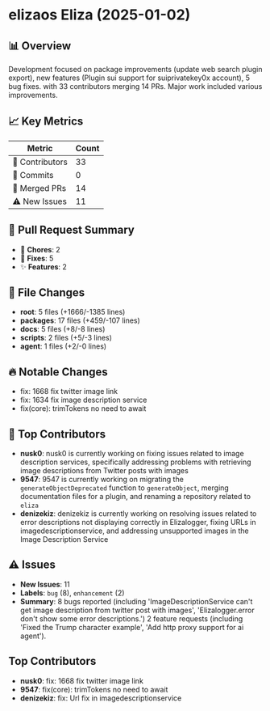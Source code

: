 # elizaos Eliza (2025-01-02)
    
## 📊 Overview
Development focused on package improvements (update web search plugin export), new features (Plugin sui support for suiprivatekey0x account), 5 bug fixes. with 33 contributors merging 14 PRs. Major work included various improvements.

## 📈 Key Metrics
| Metric | Count |
|---------|--------|
| 👥 Contributors | 33 |
| 📝 Commits | 0 |
| 🔄 Merged PRs | 14 |
| ⚠️ New Issues | 11 |

## 🔄 Pull Request Summary
- 🧹 **Chores**: 2
- 🐛 **Fixes**: 5
- ✨ **Features**: 2

## 📁 File Changes
- **root**: 5 files (+1666/-1385 lines)
- **packages**: 17 files (+459/-107 lines)
- **docs**: 5 files (+8/-8 lines)
- **scripts**: 2 files (+5/-3 lines)
- **agent**: 1 files (+2/-0 lines)

## 🔥 Notable Changes
- fix: 1668  fix twitter image link
- fix: 1634  fix image description service
- fix(core): trimTokens no need to await

## 👥 Top Contributors
- **nusk0**: nusk0 is currently working on fixing issues related to image description services, specifically addressing problems with retrieving image descriptions from Twitter posts with images
- **9547**: 9547 is currently working on migrating the `generateObjectDeprecated` function to `generateObject`, merging documentation files for a plugin, and renaming a repository related to `eliza`
- **denizekiz**: denizekiz is currently working on resolving issues related to error descriptions not displaying correctly in Elizalogger, fixing URLs in imagedescriptionservice, and addressing unsupported images in the Image Description Service

## ⚠️ Issues
- **New Issues**: 11
- **Labels**: `bug` (8), `enhancement` (2)
- **Summary**: 8 bugs reported (including 'ImageDescriptionService can't get image description from twitter post with images', 'Elizalogger.error don't show some error descriptions.') 2 feature requests (including 'Fixed the Trump character example', 'Add http proxy support for ai agent').

## Top Contributors
- **nusk0**: fix: 1668  fix twitter image link
- **9547**: fix(core): trimTokens no need to await
- **denizekiz**: fix: Url fix in imagedescriptionservice